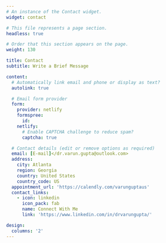 ```yaml
---
# An instance of the Contact widget.
widget: contact

# This file represents a page section.
headless: true

# Order that this section appears on the page.
weight: 130

title: Contact
subtitle: Write a Brief Message

content:
  # Automatically link email and phone or display as text?
  autolink: true

  # Email form provider
  form:
    provider: netlify
    formspree:
      id:
    netlify:
      # Enable CAPTCHA challenge to reduce spam?
      captcha: true

  # Contact details (edit or remove options as required)
  email: [E-mail]</dr.varun.gupta@outlook.com>
  address:
    city: Atlanta
    region: Georgia
    country: United States
    country_code: US
  appointment_url: 'https://calendly.com/varunguptaus'
  contact_links:
    - icon: linkedin
      icon_pack: fab
      name: Connect With Me
      link: 'https://www.linkedin.com/in/drvarungupta/'

design:
  columns: '2'
---
```

